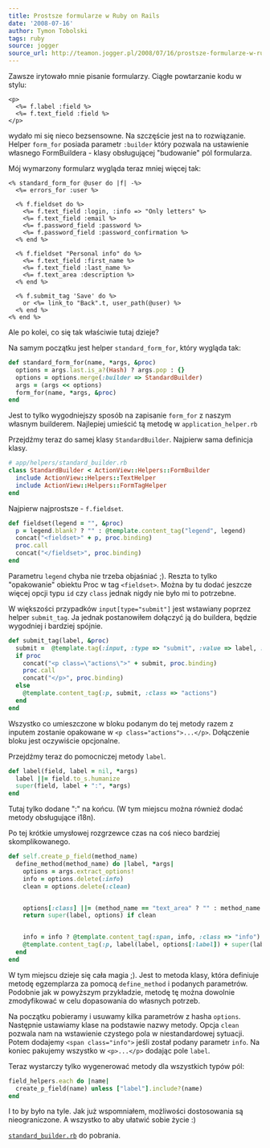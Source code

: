 ```yaml
---
title: Prostsze formularze w Ruby on Rails
date: '2008-07-16'
author: Tymon Tobolski
tags: ruby
source: jogger
source_url: http://teamon.jogger.pl/2008/07/16/prostsze-formularze-w-ruby-on-rails
---
```

Zawsze irytowało mnie pisanie formularzy. Ciągłe powtarzanie kodu w stylu:

```erb
<p>
  <%= f.label :field %>
  <%= f.text_field :field %>
</p>
```

wydało mi się nieco bezsensowne. Na szczęście jest na to rozwiązanie. Helper `form_for` posiada parametr `:builder` który pozwala na ustawienie własnego FormBuildera - klasy obsługującej "budowanie" pól formularza.

Mój wymarzony formularz wygląda teraz mniej więcej tak:

```erb
<% standard_form_for @user do |f| -%>
  <%= errors_for :user %>

  <% f.fieldset do %>
    <%= f.text_field :login, :info => "Only letters" %>
    <%= f.text_field :email %>
    <%= f.password_field :password %>
    <%= f.password_field :password_confirmation %>
  <% end %>

  <% f.fieldset "Personal info" do %>
    <%= f.text_field :first_name %>
    <%= f.text_field :last_name %>
    <%= f.text_area :description %>
  <% end %>

  <% f.submit_tag 'Save' do %>
    or <%= link_to "Back".t, user_path(@user) %>
  <% end %>
<% end %>
```

Ale po kolei, co się tak właściwie tutaj dzieje?

Na samym początku jest helper `standard_form_for`, który wygląda tak:

```ruby
def standard_form_for(name, *args, &proc)
  options = args.last.is_a?(Hash) ? args.pop : {}
  options = options.merge(:builder => StandardBuilder)
  args = (args << options)
  form_for(name, *args, &proc)
end
```

Jest to tylko wygodniejszy sposób na zapisanie `form_for` z naszym własnym builderem. Najlepiej umieścić tą metodę w `application_helper.rb`

Przejdźmy teraz do samej klasy `StandardBuilder`. Najpierw sama definicja klasy.

```ruby
# app/helpers/standard_builder.rb
class StandardBuilder < ActionView::Helpers::FormBuilder
  include ActionView::Helpers::TextHelper
  include ActionView::Helpers::FormTagHelper
end
```

Najpierw najprostsze - `f.fieldset`.

```ruby
def fieldset(legend = "", &proc)
  p = legend.blank? ? "" : @template.content_tag("legend", legend)
  concat("<fieldset>" + p, proc.binding)
  proc.call
  concat("</fieldset>", proc.binding)
end
```

Parametru `legend` chyba nie trzeba objaśniać ;). Reszta to tylko "opakowanie" obiektu Proc w tag `<fieldset>`. Można by tu dodać jeszcze więcej opcji typu `id` czy `class` jednak nigdy nie było mi to potrzebne.

W większości przypadków `input[type="submit"]` jest wstawiany poprzez helper `submit_tag`. Ja jednak postanowiłem dołączyć ją do buildera, będzie wygodniej i bardziej spójnie.

```ruby
def submit_tag(label, &proc)
  submit =  @template.tag(:input, :type => "submit", :value => label, :class => "submit")
  if proc
    concat("<p class=\"actions\">" + submit, proc.binding)
    proc.call
    concat("</p>", proc.binding)
  else
    @template.content_tag(:p, submit, :class => "actions")
  end
end
```

Wszystko co umieszczone w bloku podanym do tej metody razem z inputem zostanie opakowane w `<p class="actions">...</p>`. Dołączenie bloku jest oczywiście opcjonalne.

Przejdźmy teraz do pomocniczej metody `label`.

```ruby
def label(field, label = nil, *args)
  label ||= field.to_s.humanize
  super(field, label + ":", *args)
end
```

Tutaj tylko dodane ":" na końcu. (W tym miejscu można również dodać metody obsługujące i18n).

Po tej krótkie umysłowej rozgrzewce czas na coś nieco bardziej skomplikowanego.

```ruby
def self.create_p_field(method_name)
  define_method(method_name) do |label, *args|
    options = args.extract_options!
    info = options.delete(:info)
    clean = options.delete(:clean)


    options[:class] ||= (method_name == "text_area" ? "" : method_name.split("_").first)
    return super(label, options) if clean


    info = info ? @template.content_tag(:span, info, :class => "info") : ""
    @template.content_tag(:p, label(label, options[:label]) + super(label, options) + info)
  end
end
```

W tym miejscu dzieje się cała magia ;). Jest to metoda klasy, która definiuje metodę egzemplarza za pomocą `define_method` i podanych parametrów. Podobnie jak w powyższym przykładzie, metodę tę można dowolnie zmodyfikować w celu dopasowania do własnych potrzeb.

Na początku pobieramy i usuwamy kilka parametrów z hasha `options`. Następnie ustawiamy klase na podstawie nazwy metody. Opcja `clean` pozwala nam na wstawienie czystego pola w niestandardowej sytuacji. Potem dodajemy `<span class="info">` jeśli został podany parametr `info`. Na koniec pakujemy wszystko w `<p>...</p>` dodając pole `label`.

Teraz wystarczy tylko wygenerować metody dla wszystkich typów pól:

```ruby
field_helpers.each do |name|
  create_p_field(name) unless ["label"].include?(name)
end
```

I to by było na tyle. Jak już wspomniałem, możliwości dostosowania są nieograniczone. A wszystko to aby ułatwić sobie życie :)

[`standard_builder.rb`](http://teamon.drakor.eu/standard_builder.rb) do pobrania.

